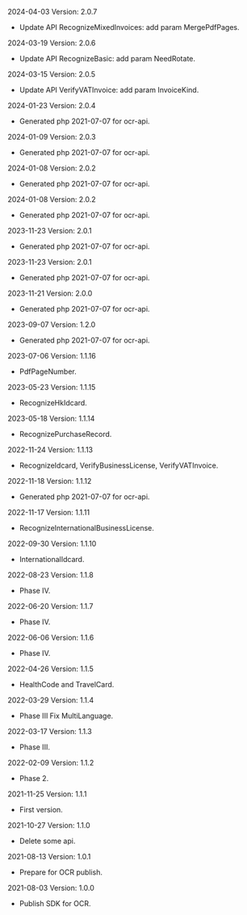 2024-04-03 Version: 2.0.7
- Update API RecognizeMixedInvoices: add param MergePdfPages.


2024-03-19 Version: 2.0.6
- Update API RecognizeBasic: add param NeedRotate.


2024-03-15 Version: 2.0.5
- Update API VerifyVATInvoice: add param InvoiceKind.


2024-01-23 Version: 2.0.4
- Generated php 2021-07-07 for ocr-api.

2024-01-09 Version: 2.0.3
- Generated php 2021-07-07 for ocr-api.

2024-01-08 Version: 2.0.2
- Generated php 2021-07-07 for ocr-api.

2024-01-08 Version: 2.0.2
- Generated php 2021-07-07 for ocr-api.

2023-11-23 Version: 2.0.1
- Generated php 2021-07-07 for ocr-api.

2023-11-23 Version: 2.0.1
- Generated php 2021-07-07 for ocr-api.

2023-11-21 Version: 2.0.0
- Generated php 2021-07-07 for ocr-api.

2023-09-07 Version: 1.2.0
- Generated php 2021-07-07 for ocr-api.

2023-07-06 Version: 1.1.16
- PdfPageNumber.

2023-05-23 Version: 1.1.15
- RecognizeHkIdcard.

2023-05-18 Version: 1.1.14
- RecognizePurchaseRecord.

2022-11-24 Version: 1.1.13
- RecognizeIdcard, VerifyBusinessLicense, VerifyVATInvoice.

2022-11-18 Version: 1.1.12
- Generated php 2021-07-07 for ocr-api.

2022-11-17 Version: 1.1.11
- RecognizeInternationalBusinessLicense.

2022-09-30 Version: 1.1.10
- InternationalIdcard.

2022-08-23 Version: 1.1.8
- Phase IV.

2022-06-20 Version: 1.1.7
- Phase IV.

2022-06-06 Version: 1.1.6
- Phase IV.

2022-04-26 Version: 1.1.5
- HealthCode and TravelCard.

2022-03-29 Version: 1.1.4
- Phase III Fix MultiLanguage.

2022-03-17 Version: 1.1.3
- Phase III.

2022-02-09 Version: 1.1.2
- Phase 2.

2021-11-25 Version: 1.1.1
- First version.

2021-10-27 Version: 1.1.0
- Delete some api.

2021-08-13 Version: 1.0.1
- Prepare for OCR publish.

2021-08-03 Version: 1.0.0
- Publish SDK for OCR.

